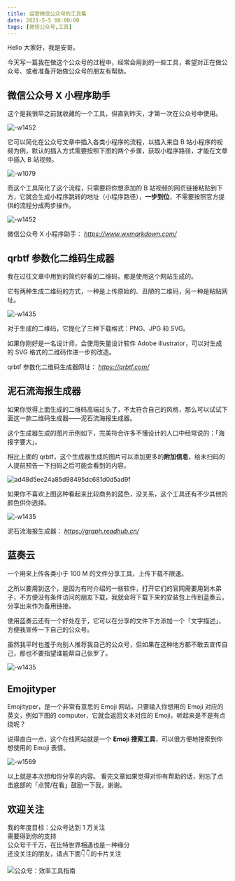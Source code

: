```yaml
---
title: 运营微信公众号的工具集              
date: 2021-5-5 00:00:00    
tags: [微信公众号,工具]            
---
```


Hello 大家好，我是安哥。

今天写一篇我在做这个公众号的过程中，经常会用到的一些工具，希望对正在做公众号、或者准备开始做公众号的朋友有帮助。

## 微信公众号 X 小程序助手

这个是我很早之前就收藏的一个工具，但直到昨天，才第一次在公众号中使用。

![-w1452](https://article-picbed-1302715071.cos.ap-guangzhou.myqcloud.com/2021/05/05/16202205504662.jpg)

它可以简化在公众号文章中插入各类小程序的流程，以插入来自 B 站小程序的视频为例，默认的插入方式需要按照下图的两个步骤，获取小程序路径，才能在文章中插入 B 站视频。

![-w1079](https://article-picbed-1302715071.cos.ap-guangzhou.myqcloud.com/2021/05/05/16202207913715.jpg)

而这个工具简化了这个流程，只需要将你想添加的 B 站视频的网页链接粘贴到下方，它就会生成小程序跳转的地址（小程序路径），**一步到位**，不需要按照官方提供的流程分成两步操作。

![-w1452](https://article-picbed-1302715071.cos.ap-guangzhou.myqcloud.com/2021/05/05/16202209788138.jpg)

微信公众号 X 小程序助手：
*https://www.wxmarkdown.com/*

## qrbtf 参数化二维码生成器

我在过往文章中用到的简约好看的二维码，都是使用这个网站生成的。

它有两种生成二维码的方式，一种是上传原始的、丑陋的二维码，另一种是粘贴网址。

![-w1435](https://article-picbed-1302715071.cos.ap-guangzhou.myqcloud.com/2021/05/05/16202212118607.jpg)

对于生成的二维码，它提化了三种下载格式：PNG、JPG 和 SVG。

如果你刚好是一名设计师，会使用矢量设计软件 Adobe illustrator，可以对生成的 SVG 格式的二维码作进一步的改造。

qrbtf 参数化二维码生成器网址：
*https://qrbtf.com/*

## 泥石流海报生成器

如果你觉得上面生成的二维码高端过头了，不太符合自己的风格，那么可以试试下面这一款二维码生成器——泥石流海报生成器。  

这个生成器生成的图片示例如下，完美符合许多不懂设计的人口中经常说的：「海报字要大」。

相比上面的 qrbtf，这个生成器生成的图片可以添加更多的**附加信息**，给未扫码的人提前预告一下扫码之后可能会看到的内容。

![ad48d5ee24a85d98495dc681d0d5ad9f](https://article-picbed-1302715071.cos.ap-guangzhou.myqcloud.com/2021/05/05/ad48d5ee24a85d98495dc681d0d5ad9f.png)

如果你不喜欢上图这种看起来比较商务的蓝色，没关系，这个工具还有不少其他的颜色供你选择。

![-w1435](https://article-picbed-1302715071.cos.ap-guangzhou.myqcloud.com/2021/05/05/16202220551931.jpg)

泥石流海报生成器：
*https://graph.readhub.cn/*

## 蓝奏云

一个用来上传各类小于 100 M 的文件分享工具，上传下载不限速。

之所以要用到这个，是因为有时介绍的一些软件，打开它们的官网需要用到木弟子，不方便没有条件访问的朋友下载，我就会将下载下来的安装包上传到蓝奏云，分享出来作为备用链接。

使用蓝奏云还有一个好处在于，它可以在分享的文件下方添加一个「文字描述」，方便我宣传一下自己的公众号。

虽然我平时也羞于向别人推荐我自己的公众号，但如果在这种地方都不敢去宣传自己，那也不要指望谁能帮自己张罗了。

![-w1435](https://article-picbed-1302715071.cos.ap-guangzhou.myqcloud.com/2021/05/05/16202225216956.jpg)

## Emojityper

Emojityper，是一个非常有意思的 Emoji 网站，只要输入你想用的 Emoji 对应的英文，例如下图的 computer，它就会返回文本对应的 Emoji，听起来是不是有点绕呢？

说得直白一点，这个在线网站就是一个 **Emoji 搜索工具**，可以很方便地搜索到你想使用的 Emoji 表情。

![-w1569](https://article-picbed-1302715071.cos.ap-guangzhou.myqcloud.com/2021/05/05/16202228838725.jpg)

以上就是本次想和你分享的内容。 
看完文章如果觉得对你有帮助的话，别忘了点击底部的「点赞/在看」鼓励一下我，谢谢。

## 欢迎关注

我的年度目标：公众号达到 1 万关注   
需要得到你的支持   
公众号千千万，在比特世界相遇也是一种缘分   
还没关注的朋友，请点下面👇👇的卡片关注     

![公众号：效率工具指南](https://article-picbed-1302715071.cos.ap-guangzhou.myqcloud.com/2021/04/27/gong-zhong-hao-xiao-lu-gong-ju-zhi-nan.png)   












